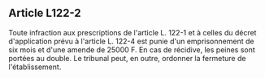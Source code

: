 Article L122-2
----
Toute infraction aux prescriptions de l'article L. 122-1 et à celles du décret
d'application prévu à l'article L. 122-4 est punie d'un emprisonnement de six
mois et d'une amende de 25000 F. En cas de récidive, les peines sont portées au
double. Le tribunal peut, en outre, ordonner la fermeture de l'établissement.
